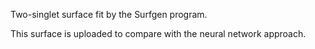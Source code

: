Two-singlet surface fit by the Surfgen program.

This surface is uploaded to compare with the neural network approach.
